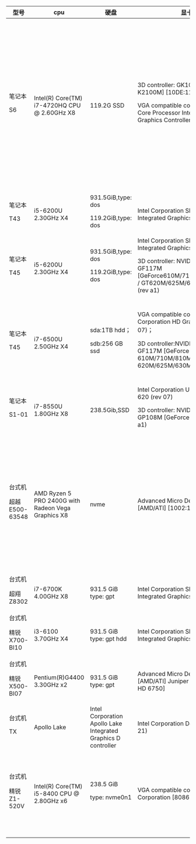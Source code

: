 型号 | cpu | 硬盘 | 显卡 | 声卡 | 网卡 | 
-----|-----|-----|-----|-----|-----|
笔记本<p>S6|Intel(R) Core(TM) i7-4720HQ CPU @ 2.60GHz X8 | 119.2G SSD | 3D controller: GK106GLM [Quadro K2100M] [10DE:11FC]<p> VGA compatible controller: 4th Gen Core Processor Integrated Graphics Controller [8086:416]|Audio device: Intel Corporation Xeon E3-1200 v3/4th Gen Core Processor HD Audio Controller (rev 06)<p>Audio device: Intel Corporation 8 Series/C220 Series Chipset High Definition Audio Controller (rev 05)|Ethernet controller: Intel Corporation Ethernet Connection (2) I218-LM (rev 05)<p>Network controller: Intel Corporation Wireless 7260 (rev bb)|
笔记本<p>T43|i5-6200U 2.30GHz X4 |931.5GiB,type: dos<p>119.2GiB,type: dos|Intel Corporation Sky Lake Integrated Graphics (rev 07) | ALC269VC Analog| 无线:RTL8723BE<p><p>有线:RTL8111/8168/8411|
笔记本<p>T45| i5-6200U 2.30GHz X4| 931.5GiB,type: dos<p>119.2GiB,type: dos|Intel Corporation Sky Lake Integrated Graphics (rev 07)<p><p>3D controller: NVIDIA Corporation GF117M [GeForce610M/710M/810M/820M / GT620M/625M/630M/720M] (rev a1) |Intel Corporation Device 9d70 (rev 21) | 无线:RTL8723BE<p><p>有线:RTL8111/8168/8411|
笔记本<p>T45|i7-6500U 2.50GHz X4|sda:1TB hdd；<p>sdb:256 GB ssd|VGA compatible controller:Intel Corporation HD Graphics 520 (rev 07)；<p><p>3D controller:NVIDIA Corporation GF117M [GeForce 610M/710M/810M/820M / GT 620M/625M/630M/720M](rev a1)|Intel Corporation Sunrise Point-LP HD Audio (rev 21)|无线：Intel Corporation Wireless 3165 (rev 81)；<p><p>有线：Realtek Semiconductor Co., Ltd. RTL8111/8168/8411 PCI Express Gigabit Ethernet Controller (rev 12)|
笔记本<p>S1-01|i7-8550U 1.80GHz X8|238.5Gib,SSD|Intel Corporation UHD Graphics 620 (rev 07)<p><p>3D controller: NVIDIA Corporation GP108M [GeForce MX150] (rev a1)|Intel Corporation Sunrise Point-LP HD Audio (rev 21)|无线：Intel Corporation Device 24fb (rev 10)|
台式机<p>超越E500-63548 | AMD Ryzen 5 PRO 2400G with Radeon Vega Graphics X8 | nvme | Advanced Micro Devices, Inc. [AMD/ATI] [1002:15DD]|Audio device: Advanced Micro Devices, Inc. [AMD/ATI] Device 15de<p>Audio device: Advanced Micro Devices, Inc. [AMD] Device 15e3|Ethernet controller: Realtek Semiconductor Co., Ltd. RTL8111/8168/8411 PCI Express Gigabit Ethernet Controller (rev 15)|
台式机<p>超翔Z8302|i7-6700K 4.00GHz X8 |931.5 GiB type: gpt| Intel Corporation Sky Lake Integrated Graphics (rev 06)|ALC887-VD Analog  ALC887-VD Digital |RTL8111/8168/8411 |
台式机<p>精锐X700-BI10| i3-6100 3.70GHz X4| 931.5 GiB type: gpt hdd| Intel Corporation Sky Lake Integrated Graphics (rev 06)| ALC662 rev3 Analog|RTL8111/8168/8411 |
台式机<p>精锐X500-BI07|Pentium(R)G4400 3.30GHz x2| 931.5 GiB type: gpt|Advanced Micro Devices, Inc. [AMD/ATI] Juniper PRO [Radeon HD 6750] | ALC887-VD Analog|RTL8111/8168/8411 |08:00.1 Audio device: Advanced Micro Devices, Inc. [AMD/ATI] Device 15de<p>08:00.6 Audio device: Advanced Micro Devices, Inc. [AMD] Device 15e3
台式机<p>TX|Apollo Lake|Intel Corporation Apollo Lake Integrated Graphics D controller |Intel Corporation Device 9d70 (rev 21) |ALC887-VD Analog | ALC887-VD Digital | 无线:RTL8723BE有线:RTL8111/8168/8411
台式机<p>精锐Z1-520V|Intel(R) Core(TM) i5-8400 CPU @ 2.80GHz x6| 238.5 GiB<p>type: nvme0n1|VGA compatible controller:Intel Corporation [8086:3E92] |Intel Corporation Device a348 (rev 10)|Network controller: Intel Corporation Device 24fb (rev 10)<p><p>Ethernet controller: Realtek Semiconductor Co., Ltd. RTL8111/8168/8411 PCI Express Gigabit Ethernet Controller (rev 15)|
